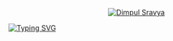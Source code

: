<p align="center">
  <a href="https://github.com/Dimpul-15">
    <img src="" alt="Dimpul Sravya" /></a>
</p>
<p align="center">
 
<a href="https://git.io/typing-svg"><img src="https://readme-typing-svg.demolab.com?font=Fira+Code&pause=1000&color=BOEBB4&center=true&vCenter=true&random=false&width=545&lines=;Machine+Learning+Enthusiast;Familiar+with+Python;Currently+Learning+DSA;+Always+Learning+New+Things" alt="Typing SVG" /></a>
</p>
